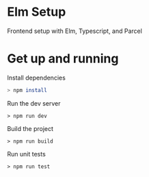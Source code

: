 # Elm Setup

Frontend setup with Elm, Typescript, and Parcel

# Get up and running

Install dependencies

```sh
> npm install
```

Run the dev server

```
> npm run dev
```

Build the project

```
> npm run build
```

Run unit tests

```
> npm run test
```